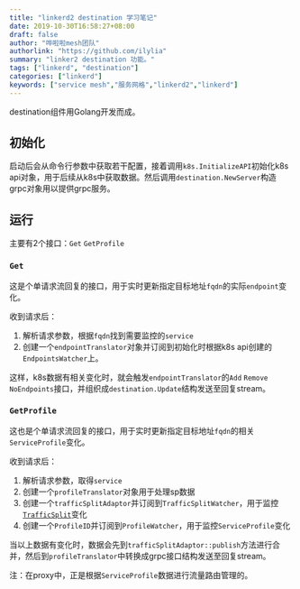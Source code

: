 ```yaml
---
title: "linkerd2 destination 学习笔记"
date: 2019-10-30T16:58:27+08:00
draft: false
author: "哗啦啦mesh团队"
authorlink: "https://github.com/ilylia"
summary: "linker2 destination 功能。"
tags: ["linkerd", "destination"]
categories: ["linkerd"]
keywords: ["service mesh","服务网格","linkerd2","linkerd"]
---
```



destination组件用Golang开发而成。



## 初始化

启动后会从命令行参数中获取若干配置，接着调用`k8s.InitializeAPI`初始化k8s api对象，用于后续从k8s中获取数据。然后调用`destination.NewServer`构造grpc对象用以提供grpc服务。



## 运行

主要有2个接口：`Get` `GetProfile`



### `Get`

这是个单请求流回复的接口，用于实时更新指定目标地址`fqdn`的实际`endpoint`变化。

收到请求后：

1. 解析请求参数，根据`fqdn`找到需要监控的`service`
2. 创建一个`endpointTranslator`对象并订阅到初始化时根据k8s api创建的`EndpointsWatcher`上。

这样，k8s数据有相关变化时，就会触发`endpointTranslator`的`Add` `Remove` `NoEndpoints`接口，并组织成`destination.Update`结构发送至回复stream。



### `GetProfile`

这也是个单请求流回复的接口，用于实时更新指定目标地址`fqdn`的相关`ServiceProfile`变化。

收到请求后：

1. 解析请求参数，取得`service`
2. 创建一个`profileTranslator`对象用于处理sp数据
3. 创建一个`trafficSplitAdaptor`并订阅到`TrafficSplitWatcher`，用于监控[`TrafficSplit`](https://github.com/deislabs/smi-spec/blob/master/traffic-split.md)变化
4. 创建一个`ProfileID`并订阅到`ProfileWatcher`，用于监控`ServiceProfile`变化

当以上数据有变化时，数据会先到`trafficSplitAdaptor::publish`方法进行合并，然后到`profileTranslator`中转换成grpc接口结构发送至回复stream。

注：在proxy中，正是根据`ServiceProfile`数据进行流量路由管理的。

